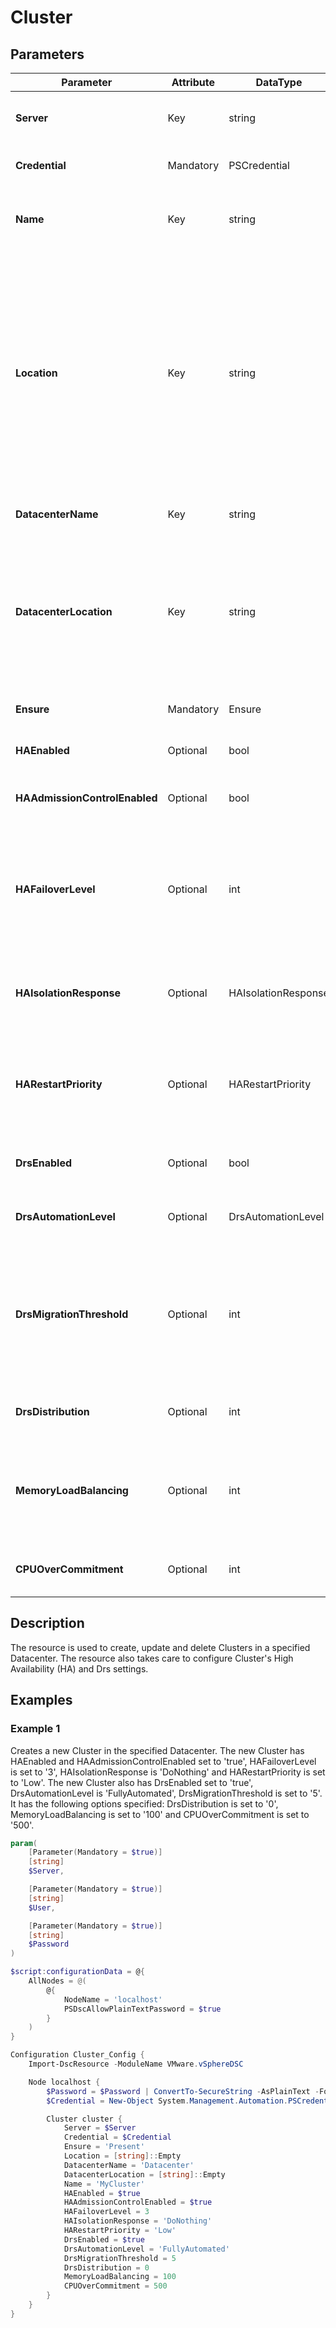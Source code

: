 # Cluster

## Parameters

| Parameter | Attribute | DataType | Description | Allowed Values |
| --- | --- | --- | --- | --- |
| **Server** | Key | string | Name of the Server we are trying to connect to. The Server can be a vCenter or ESXi. ||
| **Credential** | Mandatory | PSCredential | Credentials needed for connection to the specified Server. ||
| **Name** | Key | string | Name of the Cluster located in the Datacenter specified in 'DatacenterName' key property. ||
| **Location** | Key | string | Location of the Cluster with name specified in 'Name' key property in the Datacenter specified in the 'DatacenterName' key property. Location consists of 0 or more Inventory Items. Empty Location means that the Cluster is in the Host Folder of the Datacenter. The Root Folders of the Datacenter are not part of the Location. Inventory Item names in Location are separated by "/". Example Location for a Cluster Inventory Item: "MyClusters/DrsClusters". ||
| **DatacenterName** | Key | string | Name of the Datacenter we will use from the specified Inventory. ||
| **DatacenterLocation** | Key | string | Location of the Datacenter we will use from the Inventory. Root Folder of the Inventory is not part of the Location. Empty Location means that the Datacenter is in the Root Folder of the Inventory. Folder names in Location are separated by "/". Example Location: "MyDatacentersFolder". ||
| **Ensure** | Mandatory | Ensure | Value indicating if the Cluster should be Present or Absent. | Present, Absent |
| **HAEnabled** | Optional | bool | Indicates that VMware HA (High Availability) is enabled. ||
| **HAAdmissionControlEnabled** | Optional | bool | Indicates that virtual machines cannot be powered on if they violate availability constraints. ||
| **HAFailoverLevel** | Optional | int | Specifies a configured failover level. This is the number of physical host failures that can be tolerated without impacting the ability to meet minimum thresholds for all running virtual machines. The valid values range from 1 to 4. ||
| **HAIsolationResponse** | Optional | HAIsolationResponse | Indicates that the virtual machine should be powered off if a host determines that it is isolated from the rest of the compute resource. | PowerOff, DoNothing, Shutdown, Unset |
| **HARestartPriority** | Optional | HARestartPriority | Specifies the cluster HA restart priority. VMware HA is a feature that detects failed virtual machines and automatically restarts them on alternative ESX hosts. | Disabled, Low, Medium, High, Unset |
| **DrsEnabled** | Optional | bool | Indicates that VMware DRS (Distributed Resource Scheduler) is enabled. ||
| **DrsAutomationLevel** | Optional | DrsAutomationLevel | Specifies a DRS (Distributed Resource Scheduler) automation level. | FullyAutomated, Manual, PartiallyAutomated, Disabled, Unset |
| **DrsMigrationThreshold** | Optional | int | Threshold for generated ClusterRecommendations. DRS generates only those recommendations that are above the specified vmotionRate. Ratings vary from 1 to 5. This setting applies to Manual, PartiallyAutomated, and FullyAutomated DRS Clusters. ||
| **DrsDistribution** | Optional | int | For availability, distributes a more even number of virtual machines across hosts. ||
| **MemoryLoadBalancing** | Optional | int | Load balance based on consumed memory of virtual machines rather than active memory. This setting is recommended for clusters where host memory is not over-committed. ||
| **CPUOverCommitment** | Optional | int | Controls CPU over-commitment in the cluster. Min value is 0 and Max value is 500. ||

## Description
The resource is used to create, update and delete Clusters in a specified Datacenter. The resource also takes care to configure Cluster's High Availability (HA) and Drs settings.

## Examples

### Example 1

Creates a new Cluster in the specified Datacenter. The new Cluster has HAEnabled and HAAdmissionControlEnabled set to 'true', HAFailoverLevel is set to '3', HAIsolationResponse is 'DoNothing' and HARestartPriority is set to 'Low'. The new Cluster also has DrsEnabled set to 'true', DrsAutomationLevel is 'FullyAutomated', DrsMigrationThreshold is set to '5'. It has the following options specified: DrsDistribution is set to '0', MemoryLoadBalancing is set to '100' and CPUOverCommitment is set to '500'.

```powershell
param(
    [Parameter(Mandatory = $true)]
    [string]
    $Server,

    [Parameter(Mandatory = $true)]
    [string]
    $User,

    [Parameter(Mandatory = $true)]
    [string]
    $Password
)

$script:configurationData = @{
    AllNodes = @(
        @{
            NodeName = 'localhost'
            PSDscAllowPlainTextPassword = $true
        }
    )
}

Configuration Cluster_Config {
    Import-DscResource -ModuleName VMware.vSphereDSC

    Node localhost {
        $Password = $Password | ConvertTo-SecureString -AsPlainText -Force
        $Credential = New-Object System.Management.Automation.PSCredential($User, $Password)

        Cluster cluster {
            Server = $Server
            Credential = $Credential
            Ensure = 'Present'
            Location = [string]::Empty
            DatacenterName = 'Datacenter'
            DatacenterLocation = [string]::Empty
            Name = 'MyCluster'
            HAEnabled = $true
            HAAdmissionControlEnabled = $true
            HAFailoverLevel = 3
            HAIsolationResponse = 'DoNothing'
            HARestartPriority = 'Low'
            DrsEnabled = $true
            DrsAutomationLevel = 'FullyAutomated'
            DrsMigrationThreshold = 5
            DrsDistribution = 0
            MemoryLoadBalancing = 100
            CPUOverCommitment = 500
        }
    }
}
```
